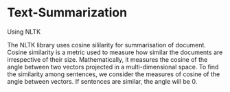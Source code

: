 # Text-Summarization
Using NLTK

The NLTK library uses cosine sililarity for summarisation of document. Cosine similarity is a metric used to measure how similar the documents are irrespective of their size. Mathematically, it measures the cosine of the angle between two vectors projected in a multi-dimensional space. To find the similarity among sentences, we consider the measures of cosine of the angle between vectors. If sentences are similar, the angle will be 0.
